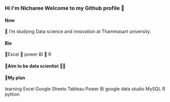 ### Hi I'm Nicharee Welcome to my Github profile 👋

<!--
**proud282/proud282** is a ✨ _special_ ✨ repository because its `README.md` (this file) appears on your GitHub profile.

Here are some ideas to get you started:-->
#### Now
🏫 I’m studying Data science and innovation at Thammasart university.


#### Bio
🌲Excel
🐝 power BI
🐰 R

#### 🌟Aim to be data scientist 👩‍💻 
#### 📝My plan  
learning 
Excel
Google Sheets
Tableau
Power Bi
google data studio
MySQL
R
python
<!--
- 🔭 I’m currently working on ...
- 🌱 I’m currently learning ...
- 👯 I’m looking to collaborate on ...
- 🤔 I’m looking for help with ...
- 💬 Ask me about ...
- 📫 How to reach me: ...
- 😄 Pronouns: ...
- ⚡ Fun fact: ...
-->

